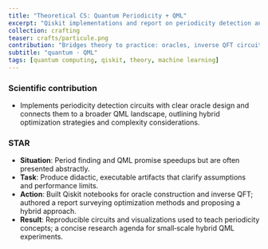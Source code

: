 ```yaml
---
title: "Theoretical CS: Quantum Periodicity + QML"
excerpt: "Qiskit implementations and report on periodicity detection and QML.<br/><img src='/images/crafts/particule.png'>"
collection: crafting
teaser: crafts/particule.png
contribution: "Bridges theory to practice: oracles, inverse QFT circuits, and a QML survey with hybrid proposals."
subtitle: "quantum · QML"
tags: [quantum computing, qiskit, theory, machine learning]
---
```


### Scientific contribution
- Implements periodicity detection circuits with clear oracle design and connects them to a broader QML landscape, outlining hybrid optimization strategies and complexity considerations.

### STAR
- **Situation**: Period finding and QML promise speedups but are often presented abstractly.
- **Task**: Produce didactic, executable artifacts that clarify assumptions and performance limits.
- **Action**: Built Qiskit notebooks for oracle construction and inverse QFT; authored a report surveying optimization methods and proposing a hybrid approach.
- **Result**: Reproducible circuits and visualizations used to teach periodicity concepts; a concise research agenda for small‑scale hybrid QML experiments.
